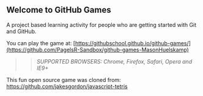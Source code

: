 ## Welcome to GitHub Games

A project based learning activity for people who are getting started with Git and GitHub.

You can play the game at: [https://githubschool.github.io/github-games/](https://github.com/PagelsR-Sandbox/github-games-MasonHuelskamp)

>> _*SUPPORTED BROWSERS*: Chrome, Firefox, Safari, Opera and IE9+_

This fun open source game was cloned from: https://github.com/jakesgordon/javascript-tetris
